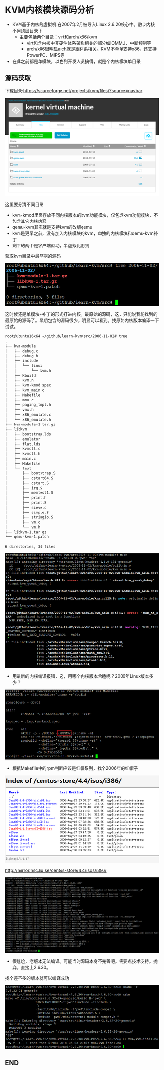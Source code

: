 # KVM内核模块源码分析

* KVM基于内核的虚拟机 在2007年2月被导入Linux 2.6.20核心中。散步内核不同顶层目录下
    - 主要包括两个目录：virt和arch/x86/kvm
      - virt包含内核中非硬件体系架构相关的部分如IOMMU、中断控制等
      - arch/x86很明显arch就是跟体系相关。KVM不单单支持x86，还支持PowerPC、MIPS等
* 在此之前都是单模块，以色列开发人员搞得，就是个内核模块单目录

## 源码获取

下载目录:<https://sourceforge.net/projects/kvm/files/?source=navbar>

![1532478632446.png](image/1532478632446.png)

这里要分清不同目录

* kvm-kmod里面存放不同内核版本的kvm功能模块，仅包含kvm功能模块，不包含其它内核内容
* qemu-kvm其实就是支持kvm的改版qemu
* kvm是更早之前，没有加入内核模块的kvm，单独的内核模块和qemu-kvm补丁
* 剩下的两个是客户端驱动，半虚拟化用到

获取kvm目录中最早期的源码

![1532479038159.png](image/1532479038159.png)

这时候还是单模块+补丁的形式打进内核。最原始的源码，这，只能说我能找到的最原始的源码了。早期包含的源码很少，明显可以看到。找原始内核版本编译一下试试。

```
root@ubuntu16x64:~/github/learn-kvm/src/2006-11-02# tree
.
├── kvm-module
│   ├── debug.c
│   ├── debug.h
│   ├── include
│   │   └── linux
│   │       └── kvm.h
│   ├── Kbuild
│   ├── kvm.h
│   ├── kvm-kmod.spec
│   ├── kvm_main.c
│   ├── Makefile
│   ├── mmu.c
│   ├── paging_tmpl.h
│   ├── vmx.h
│   ├── x86_emulate.c
│   └── x86_emulate.h
├── kvm-module-1.tar.gz
├── libkvm
│   ├── bootstrap.lds
│   ├── emulator
│   ├── flat.lds
│   ├── kvmctl.c
│   ├── kvmctl.h
│   ├── main.c
│   ├── Makefile
│   └── test
│       ├── bootstrap.S
│       ├── cstart64.S
│       ├── cstart.S
│       ├── irq.S
│       ├── memtest1.S
│       ├── print.h
│       ├── print.S
│       ├── sieve.c
│       ├── simple.S
│       ├── stringio.S
│       ├── vm.c
│       └── vm.h
├── libkvm-1.tar.gz
└── qemu-kvm-1.patch

6 directories, 34 files
```

![1532479279694.png](image/1532479279694.png)

* 用最新的内核编译报错，这，用哪个内核版本合适呢？2006年Linux版本多少？

![1532479916852.png](image/1532479916852.png)

* 根据Makefile中的rpm判断应该是红帽系列，找个2006年的红帽子

![1532479953247.png](image/1532479953247.png)

<http://mirror.nsc.liu.se/centos-store/4.4/isos/i386/>

![1532483071789.png](image/1532483071789.png)

* 很尴尬，老版本无法编译。可能当时源码本身不完善吧。需要点技术支持。抛弃，直接上2.6.30。

找个差不多的版本就可以编译成功

![1532480355432.png](image/1532480355432.png)


##

## END
